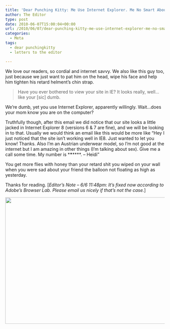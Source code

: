 ```yaml
---
title: 'Dear Punching Kitty: Me Use Internet Explorer. Me No Smart About Internet.'
author: The Editor
type: post
date: 2010-06-07T15:00:04+00:00
url: /2010/06/07/dear-punching-kitty-me-use-internet-explorer-me-no-smart-about-internet/
categories:
  - Meta
tags:
  - dear punchingkitty
  - letters to the editor

---
```

We love our readers, so cordial and internet savvy. We also like this guy too, just because we just want to pat him on the head, wipe his face and help him tighten his retard helment&#8217;s chin strap.

> Have you ever bothered to view your site in IE? It looks really, well&#8230;like your [sic] dumb.

We&#8217;re dumb, yet you use Internet Explorer, apparently willingly. Wait&#8230;does your mom know you are on the computer?

Truthfully though, after this email we did notice that our site looks a little jacked in Internet Explorer 8 (versions 6 & 7 are fine), and we will be looking in to that. Usually we would think an email like this would be more like &#8220;Hey I just noticed that the site isn&#8217;t working well in IE8. Just wanted to let you know! Thanks. Also I&#8217;m an Austrian underwear model, so I&#8217;m not good at the internet but I am amazing in other things (I&#8217;m talking about sex). Give me a call some time. My number is \***\***\****. &#8211; Heidi&#8221;

You get more flies with honey than your retard shit you wiped on your wall when you were sad about your friend the balloon not floating as high as yesterday.

Thanks for reading. [_Editor&#8217;s Note &#8211; 6/6 11:48pm: It&#8217;s fixed now according to Adobe&#8217;s Browser Lab. Please email us nicely if that&#8217;s not the case._]

<a rel="attachment wp-att-4862" href="http://punchingkitty.com/2010/06/07/dear-punching-kitty-me-use-internet-explorer-me-no-smart-about-internet/petarded/"><img class="aligncenter size-full wp-image-4862" title="petarded" src="http://media.punchingkitty.com/wordpress/2010/06/petarded.jpg?filter=full" alt="" width="533" height="400" /></a>
